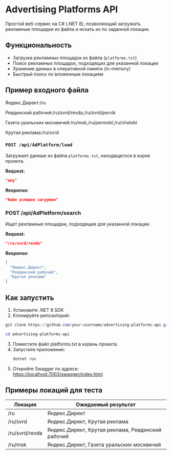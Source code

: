 # Advertising Platforms API

Простой веб-сервис на C# (.NET 8), позволяющий загружать рекламные площадки из файла и искать их по заданной локации.

## Функциональность

-  Загрузка рекламных площадок из файла (`platforms.txt`)
-  Поиск рекламных площадок, подходящих для указанной локации
-  Хранение данных в оперативной памяти (in-memory)
-  Быстрый поиск по вложенным локациям

## Пример входного файла
Яндекс.Директ:/ru

Ревдинский рабочий:/ru/svrd/revda,/ru/svrd/pervik

Газета уральских москвичей:/ru/msk,/ru/permobl,/ru/chelobl

Крутая реклама:/ru/svrd

### `POST /api/AdPlatform/load`

Загружает данные из файла `platforms.txt`, находящегося в корне проекта.

**Request:**
```json
"any"
```

**Response:**
```json
"Файл успешно загружен"
```

### POST /api/AdPlatform/search

Ищет рекламные площадки, подходящие для указанной локации.

**Request:**
```json
"/ru/svrd/revda"
```

**Response:**
```json
[
  "Яндекс.Директ",
  "Ревдинский рабочий",
  "Крутая реклама"
]
```

## Как запустить

1. Установите .NET 8 SDK
2. Клонируйте репозиторий:
  ```powershell
  git clone https://github.com/your-username/advertising-platforms-api.git

  cd advertising-platforms-api
```
3. Поместите файл platforms.txt в корень проекта.
4. Запустите приложение:
   ```powershell
   dotnet run
   ```
5. Откройте Swagger по адресe:
   [https://localhost:7003/swagger/index.html](https://localhost:7003/swagger/index.html)

## Примеры локаций для теста

Локация|Ожидаемый результат
-------|------------------
/ru    |	Яндекс.Директ
/ru/svrd| Яндекс.Директ, Крутая реклама
/ru/svrd/revda | Яндекс.Директ, Крутая реклама, Ревдинский рабочий
/ru/msk | Яндекс.Директ, Газета уральских москвичей
